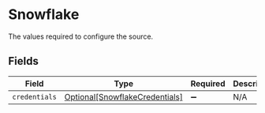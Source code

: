 # Snowflake

The values required to configure the source.


## Fields

| Field                                                                         | Type                                                                          | Required                                                                      | Description                                                                   |
| ----------------------------------------------------------------------------- | ----------------------------------------------------------------------------- | ----------------------------------------------------------------------------- | ----------------------------------------------------------------------------- |
| `credentials`                                                                 | [Optional[SnowflakeCredentials]](../../models/shared/snowflakecredentials.md) | :heavy_minus_sign:                                                            | N/A                                                                           |